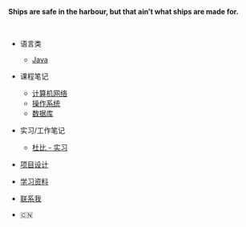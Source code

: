 <!-- My Motto -->
<!-- 这玩意是放首页上方横向的导航栏 -->

**Ships are safe in the harbour, but that ain’t what ships are made for.**

<!--  Powered by docsify/small -->

<br>

* 语言类

	* [Java](/Java/)

* 课程笔记

	* [计算机网络](/Network/)
	* [操作系统](/OperatingSystem/)
	* [数据库](/Database/)

* 实习/工作笔记

	* [杜比 - 实习](/Intern_Dolby/ "测试开发实习生 - 实习笔记")

* [项目设计](/MyProject/README.md)

* [学习资料](http://www.bilibili.com/)

* [联系我](/profile.md)

* :cn: